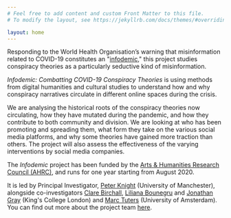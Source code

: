 ```yaml
---
# Feel free to add content and custom Front Matter to this file.
# To modify the layout, see https://jekyllrb.com/docs/themes/#overriding-theme-defaults

layout: home
---
```


Responding to the World Health Organisation’s warning that misinformation related to COVID-19 constitutes an "[infodemic](https://www.who.int/news-room/feature-stories/detail/immunizing-the-public-against-misinformation)," this project studies conspiracy theories as a particularly seductive kind of misinformation.

*Infodemic: Combatting COVID-19 Conspiracy Theories* is using methods from digital humanities and cultural studies to understand how and why conspiracy narratives circulate in different online spaces during the crisis.

We are analysing the historical roots of the conspiracy theories now circulating, how they have mutated during the pandemic, and how they contribute to both community and division. We are looking at who has been promoting and spreading them, what form they take on the various social media platforms, and why some theories have gained more traction than others. The project will also assess the effectiveness of the varying interventions by social media companies.

The *Infodemic* project has been funded by the [Arts & Humanities Research Council (AHRC)](https://ahrc.ukri.org/), and runs for one year starting from August 2020.

It is led by Principal Investigator, [Peter Knight](https://www.research.manchester.ac.uk/portal/peter.knight.html) (University of Manchester), alongside co-investigators [Clare Birchall](https://www.kcl.ac.uk/people/dr-clare-birchall), [Liliana Bounegru](https://www.kcl.ac.uk/people/liliana-bounegru) and [Jonathan Gray](https://www.kcl.ac.uk/people/dr-jonathan-gray) (King's College London) and [Marc Tuters](https://www.uva.nl/en/profile/t/u/m.d.tuters/m.d.tuters.html) (University of Amsterdam). You can find out more about the project team [here](/people).
